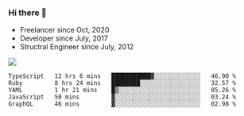 ### Hi there 👋

- Freelancer since Oct, 2020
- Developer since July, 2017
- Structral Engineer since July, 2012

<img src="https://github-readme-stats.vercel.app/api?username=an-lee&show_icons=true&icon_color=0366d6&text_color=24292e&bg_color=ffffff&hide_title=true" />

<!--START_SECTION:waka-->
```text
TypeScript   12 hrs 6 mins   ███████████▓░░░░░░░░░░░░░   46.90 % 
Ruby         8 hrs 24 mins   ████████░░░░░░░░░░░░░░░░░   32.57 % 
YAML         1 hr 21 mins    █▒░░░░░░░░░░░░░░░░░░░░░░░   05.26 % 
JavaScript   50 mins         ▓░░░░░░░░░░░░░░░░░░░░░░░░   03.24 % 
GraphQL      46 mins         ▓░░░░░░░░░░░░░░░░░░░░░░░░   02.98 % 
```
<!--END_SECTION:waka-->
